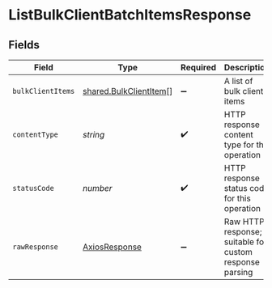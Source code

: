 # ListBulkClientBatchItemsResponse


## Fields

| Field                                                            | Type                                                             | Required                                                         | Description                                                      |
| ---------------------------------------------------------------- | ---------------------------------------------------------------- | ---------------------------------------------------------------- | ---------------------------------------------------------------- |
| `bulkClientItems`                                                | [shared.BulkClientItem](../../models/shared/bulkclientitem.md)[] | :heavy_minus_sign:                                               | A list of bulk client items                                      |
| `contentType`                                                    | *string*                                                         | :heavy_check_mark:                                               | HTTP response content type for this operation                    |
| `statusCode`                                                     | *number*                                                         | :heavy_check_mark:                                               | HTTP response status code for this operation                     |
| `rawResponse`                                                    | [AxiosResponse](https://axios-http.com/docs/res_schema)          | :heavy_minus_sign:                                               | Raw HTTP response; suitable for custom response parsing          |